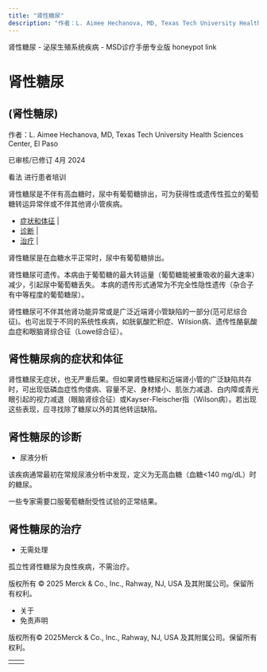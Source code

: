 ```yaml
---
title: "肾性糖尿"
description: "作者：L. Aimee Hechanova, MD, Texas Tech University Health Sciences Center, El Paso"
---
```


﻿肾性糖尿 \- 泌尿生殖系统疾病 \- MSD诊疗手册专业版 honeypot link

# 肾性糖尿

## (肾性糖尿)

作者：L. Aimee Hechanova, MD, Texas Tech University Health Sciences Center, El Paso

已审核/已修订 4月 2024

看法 进行患者培训

肾性糖尿是不伴有高血糖时，尿中有葡萄糖排出，可为获得性或遗传性孤立的葡萄糖转运异常伴或不伴其他肾小管疾病。

- [症状和体征](#症状和体征_v25242473_zh) \|
- [诊断](#诊断_v25242476_zh) \|
- [治疗](#治疗_v25242485_zh) \|

肾性糖尿是在血糖水平正常时，尿中有葡萄糖排出。

肾性糖尿可遗传。本病由于葡萄糖的最大转运量（葡萄糖能被重吸收的最大速率）减少，引起尿中葡萄糖丢失。 本病的遗传形式通常为不完全性隐性遗传（杂合子有中等程度的葡萄糖尿）。

肾性糖尿可不伴其他肾功能异常或是广泛近端肾小管缺陷的一部分(范可尼综合征)。也可出现于不同的系统性疾病，如胱氨酸贮积症、Wilsion病、遗传性酪氨酸血症和眼脑肾综合征（Lowe综合征）。

## 肾性糖尿病的症状和体征

肾性糖尿无症状，也无严重后果。但如果肾性糖尿和近端肾小管的广泛缺陷共存时，可出现低磷血症性佝偻病、容量不足、身材矮小、肌张力减退、白内障或青光眼引起的视力减退（眼脑肾综合征）或Kayser-Fleischer指（Wilson病）。若出现这些表现，应寻找除了糖尿以外的其他转运缺陷。

## 肾性糖尿的诊断

- 尿液分析


该疾病通常最初在常规尿液分析中发现，定义为无高血糖（血糖<140 mg/dL）时的糖尿。

一些专家需要口服葡萄糖耐受性试验的正常结果。

## 肾性糖尿的治疗

- 无需处理


孤立性肾性糖尿为良性疾病，不需治疗。



版权所有 © 2025
Merck & Co., Inc., Rahway, NJ, USA 及其附属公司。保留所有权利。

- 关于
- 免责声明

版权所有© 2025Merck & Co., Inc., Rahway, NJ, USA 及其附属公司。保留所有权利。

|     |     |
| --- | --- |
|  |  |